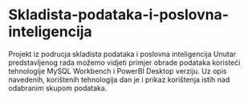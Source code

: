 # Skladista-podataka-i-poslovna-inteligencija
Projekt iz podrucja skladista podataka i poslovna inteligencija
Unutar predstavljenog rada možemo vidjeti primjer obrade podataka koristeći tehnologije MySQL Workbench i PowerBI Desktop verziju. Uz opis navedenih, korištenih tehnologija dan je i prikaz korištenja istih nad odabranim skupom podataka.

